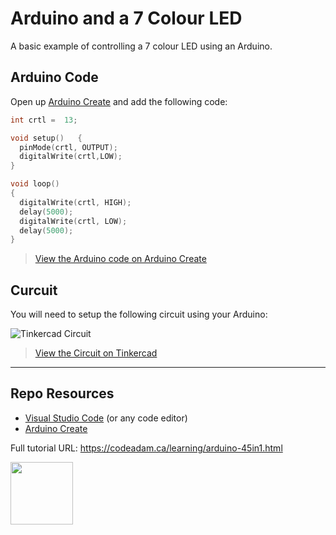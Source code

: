# Arduino and a 7 Colour LED

A basic example of controlling a 7 colour LED using an Arduino.

## Arduino Code

Open up [Arduino Create](https://create.arduino.cc/editor/) and add the following code:

```cpp
int crtl =  13;

void setup()   {                
  pinMode(crtl, OUTPUT);
  digitalWrite(crtl,LOW);
}

void loop()                     
{
  digitalWrite(crtl, HIGH);
  delay(5000);
  digitalWrite(crtl, LOW);
  delay(5000);
}
```

> [View the Arduino code on Arduino Create](https://create.arduino.cc/editor/professoradam/a138a69e-3346-447d-888c-48453e31be7d/preview)

## Curcuit 

You will need to setup the following circuit using your Arduino:

![Tinkercad Circuit](https://raw.githubusercontent.com/codeadamca/45in1-7-colour-led/main/_readme/tinkercad-7-colour-led.png)

> [View the Circuit on Tinkercad](https://www.tinkercad.com/things/70JidFT9pyj)

***

## Repo Resources

* [Visual Studio Code](https://code.visualstudio.com/) (or any code editor)
* [Arduino Create](https://create.arduino.cc/editor) 

Full tutorial URL: https://codeadam.ca/learning/arduino-45in1.html

<a href="https://codeadam.ca">
<img src="https://codeadam.ca/images/code-block.png" width="100">
</a>
